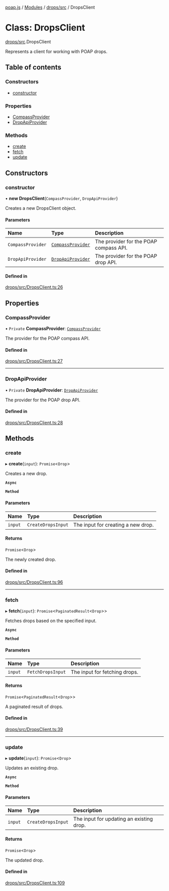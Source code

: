 [poap.js](../README.md) / [Modules](../modules.md) / [drops/src](../modules/drops_src.md) / DropsClient

# Class: DropsClient

[drops/src](../modules/drops_src.md).DropsClient

Represents a client for working with POAP drops.

## Table of contents

### Constructors

- [constructor](drops_src.DropsClient.md#constructor)

### Properties

- [CompassProvider](drops_src.DropsClient.md#compassprovider)
- [DropApiProvider](drops_src.DropsClient.md#dropapiprovider)

### Methods

- [create](drops_src.DropsClient.md#create)
- [fetch](drops_src.DropsClient.md#fetch)
- [update](drops_src.DropsClient.md#update)

## Constructors

### constructor

• **new DropsClient**(`CompassProvider`, `DropApiProvider`)

Creates a new DropsClient object.

#### Parameters

| Name | Type | Description |
| :------ | :------ | :------ |
| `CompassProvider` | [`CompassProvider`](../interfaces/providers_src.CompassProvider.md) | The provider for the POAP compass API. |
| `DropApiProvider` | [`DropApiProvider`](../interfaces/providers_src.DropApiProvider.md) | The provider for the POAP drop API. |

#### Defined in

[drops/src/DropsClient.ts:26](https://github.com/poap-xyz/poap.js/blob/acd25e4/packages/drops/src/DropsClient.ts#L26)

## Properties

### CompassProvider

• `Private` **CompassProvider**: [`CompassProvider`](../interfaces/providers_src.CompassProvider.md)

The provider for the POAP compass API.

#### Defined in

[drops/src/DropsClient.ts:27](https://github.com/poap-xyz/poap.js/blob/acd25e4/packages/drops/src/DropsClient.ts#L27)

___

### DropApiProvider

• `Private` **DropApiProvider**: [`DropApiProvider`](../interfaces/providers_src.DropApiProvider.md)

The provider for the POAP drop API.

#### Defined in

[drops/src/DropsClient.ts:28](https://github.com/poap-xyz/poap.js/blob/acd25e4/packages/drops/src/DropsClient.ts#L28)

## Methods

### create

▸ **create**(`input`): `Promise`<`Drop`\>

Creates a new drop.

**`Async`**

**`Method`**

#### Parameters

| Name | Type | Description |
| :------ | :------ | :------ |
| `input` | `CreateDropsInput` | The input for creating a new drop. |

#### Returns

`Promise`<`Drop`\>

The newly created drop.

#### Defined in

[drops/src/DropsClient.ts:96](https://github.com/poap-xyz/poap.js/blob/acd25e4/packages/drops/src/DropsClient.ts#L96)

___

### fetch

▸ **fetch**(`input`): `Promise`<`PaginatedResult`<`Drop`\>\>

Fetches drops based on the specified input.

**`Async`**

**`Method`**

#### Parameters

| Name | Type | Description |
| :------ | :------ | :------ |
| `input` | `FetchDropsInput` | The input for fetching drops. |

#### Returns

`Promise`<`PaginatedResult`<`Drop`\>\>

A paginated result of drops.

#### Defined in

[drops/src/DropsClient.ts:39](https://github.com/poap-xyz/poap.js/blob/acd25e4/packages/drops/src/DropsClient.ts#L39)

___

### update

▸ **update**(`input`): `Promise`<`Drop`\>

Updates an existing drop.

**`Async`**

**`Method`**

#### Parameters

| Name | Type | Description |
| :------ | :------ | :------ |
| `input` | `CreateDropsInput` | The input for updating an existing drop. |

#### Returns

`Promise`<`Drop`\>

The updated drop.

#### Defined in

[drops/src/DropsClient.ts:109](https://github.com/poap-xyz/poap.js/blob/acd25e4/packages/drops/src/DropsClient.ts#L109)
